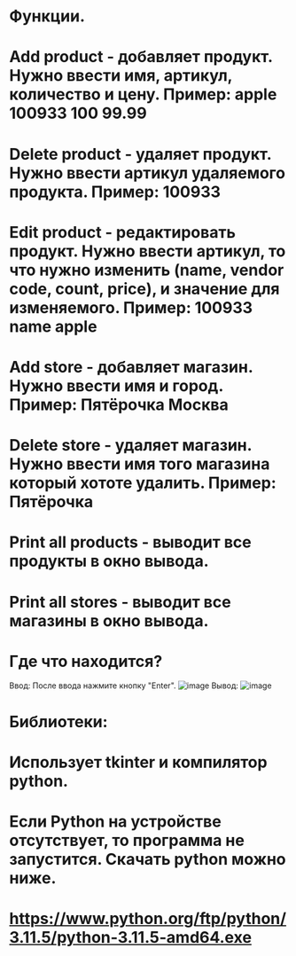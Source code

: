 # Функции. 

# Add product - добавляет продукт. Нужно ввести имя, артикул, количество и цену. Пример: apple 100933 100 99.99
# Delete product - удаляет продукт. Нужно ввести артикул удаляемого продукта. Пример: 100933
# Edit product - редактировать продукт. Нужно ввести артикул, то что нужно изменить (name, vendor code, count, price), и значение для изменяемого. Пример: 100933 name apple
# Add store - добавляет магазин. Нужно ввести имя и город. Пример: Пятёрочка Москва
# Delete store - удаляет магазин. Нужно ввести имя того магазина который хототе удалить. Пример: Пятёрочка
# Print all products - выводит все продукты в окно вывода.
# Print all stores - выводит все магазины в окно вывода.

# Где что находится?
Ввод:
После ввода нажмите кнопку "Enter".
![image](https://github.com/Timofey0603/store/assets/127236837/07c81de7-0ebb-41f6-a9cf-45406ac817f8)
Вывод:
![image](https://github.com/Timofey0603/store/assets/127236837/e998f66c-3b66-4d75-b9c6-3adba955bc1f)

# Библиотеки:
# Использует tkinter и компилятор python.
# Если Python на устройстве отсутствует, то программа не запустится. Скачать python можно ниже.
# https://www.python.org/ftp/python/3.11.5/python-3.11.5-amd64.exe

